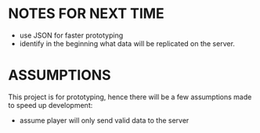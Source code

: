 # NOTES FOR NEXT TIME
- use JSON for faster prototyping
- identify in the beginning what data will be replicated on the server. 


# ASSUMPTIONS
This project is for prototyping, hence there will be a few assumptions made to speed up development:
- assume player will only send valid data to the server